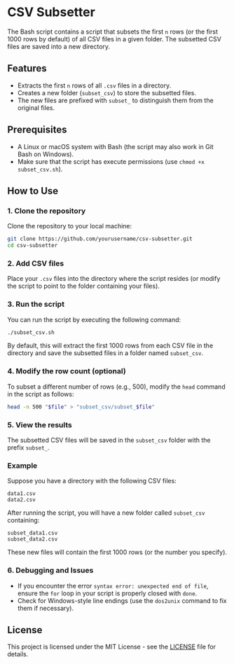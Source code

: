 
# CSV Subsetter

The Bash script contains a script that subsets the first `n` rows (or the first 1000 rows by default) of all CSV files in a given folder. The subsetted CSV files are saved into a new directory.

## Features

- Extracts the first `n` rows of all `.csv` files in a directory.
- Creates a new folder (`subset_csv`) to store the subsetted files.
- The new files are prefixed with `subset_` to distinguish them from the original files.

## Prerequisites

- A Linux or macOS system with Bash (the script may also work in Git Bash on Windows).
- Make sure that the script has execute permissions (use `chmod +x subset_csv.sh`).

## How to Use

### 1. Clone the repository
Clone the repository to your local machine:

```bash
git clone https://github.com/yourusername/csv-subsetter.git
cd csv-subsetter
```

### 2. Add CSV files
Place your `.csv` files into the directory where the script resides (or modify the script to point to the folder containing your files).

### 3. Run the script

You can run the script by executing the following command:

```bash
./subset_csv.sh
```

By default, this will extract the first 1000 rows from each CSV file in the directory and save the subsetted files in a folder named `subset_csv`.

### 4. Modify the row count (optional)

To subset a different number of rows (e.g., 500), modify the `head` command in the script as follows:

```bash
head -n 500 "$file" > "subset_csv/subset_$file"
```

### 5. View the results

The subsetted CSV files will be saved in the `subset_csv` folder with the prefix `subset_`.

### Example

Suppose you have a directory with the following CSV files:
```
data1.csv
data2.csv
```

After running the script, you will have a new folder called `subset_csv` containing:
```
subset_data1.csv
subset_data2.csv
```

These new files will contain the first 1000 rows (or the number you specify).

### 6. Debugging and Issues

- If you encounter the error `syntax error: unexpected end of file`, ensure the `for` loop in your script is properly closed with `done`.
- Check for Windows-style line endings (use the `dos2unix` command to fix them if necessary).

## License

This project is licensed under the MIT License - see the [LICENSE](LICENSE) file for details.

